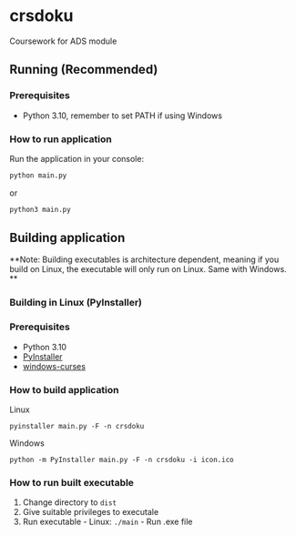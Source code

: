 # crsdoku
Coursework for ADS module

## Running (Recommended)
### Prerequisites
-  Python 3.10, remember to set PATH if using Windows
### How to run application
Run the application in your console:
```python
python main.py
```
or 
```python
python3 main.py
```


## Building application
 **Note: Building executables is architecture dependent, meaning if you build on Linux, the executable will only run on Linux. Same with  Windows. **
### Building in Linux (PyInstaller)
### Prerequisites
- Python 3.10
- [PyInstaller](https://pyinstaller.org/en/stable/installation.html)
- [windows-curses](https://pypi.org/project/windows-curses/)
### How to build application
Linux
```shell
pyinstaller main.py -F -n crsdoku
```
Windows
```shell
python -m PyInstaller main.py -F -n crsdoku -i icon.ico
```
### How to run built executable
1. Change directory to `dist`
2. Give suitable privileges to executale
3. Run executable 
		- Linux: ``./main``
		- Run .exe file